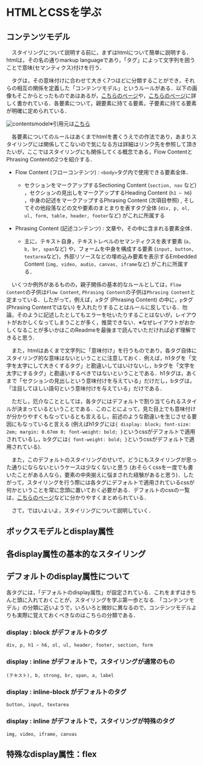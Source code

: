 # HTMLとCSSを学ぶ

## コンテンツモデル

　スタイリングについて説明する前に，まずはhtmlについて簡単に説明する．htmlは，その名の通りmarkup languageであり，「タグ」によって文字列を囲うことで意味(セマンティクス)付けを行う．

　タグは，その意味付けに合わせて大きく7つほどに分類することができ，それらの相互の関係を定義した「コンテンツモデル」というルールがある．以下の画像もそこからとったものであはあるが，[こちらのページ](https://webgoto.net/html5/)や，[こちらのページ](https://developer.mozilla.org/ja/docs/Web/Guide/HTML/Content_categories)に詳しく書かれている．各要素について，親要素に持てる要素，子要素に持てる要素が明確に定められている．

![contentsmodel](https://user-images.githubusercontent.com/52741042/130260672-11fe41ee-6911-4c3f-bac0-d063d9bde25e.PNG)※引用元は[こちら](https://webgoto.net/html5/)

　各要素についてのルールはあくまでhtmlを書くうえでの作法であり，あまりスタイリングには関係してこないので気になる方は詳細はリンク先を参照して頂きたいが，ここではスタイリングにも関係してくる概念である，Flow ContentとPhrasing Contentの2つを紹介する．

- Flow Content (フローコンテンツ) : ```<body>```タグ内で使用できる要素全体．
  - セクションをマークアップするSectioning Content (```section, nav``` など) ，セクションの見出しをマークアップするHeading Content (```h1 ~ h6```) ，中身の記述をマークアップするPhrasing Content (次項目参照) , そしてその他段落などの文や要素のまとまりを表すタグ全体 (```div, p, ol, ul, form, table, header, footer```など) がこれに所属する

- Phrasing Content (記述コンテンツ) : 文章や，その中に含まれる要素全体．
  - 主に，テキスト自身，テキストレベルのセマンティクスを表す要素 (```a, b, br, span```など) や，フォームを中身を構成する要素 (```input, button, textarea```など)，外部リソースなどの埋め込み要素を表示するEmbedded Content (```img, video, audio, canvas, iframe```など) がこれに所属する．

　いくつか例外があるものの，親子関係の基本的なルールとしては，```Flow Content```の子供は```Flow Content```, ```Phrasing Content```の子供は```Phrasing Content```と定まっている．したがって，例えば，```a```タグ (Phrasing Content) の中に，```p```タグ (Phrasing Contentではない) を入れたりすることはルールに反している．勿論，そのように記述したとしてもエラーを吐いたりすることはないが，レイアウトがおかしくなってしまうことが多く，推奨できない．※なぜレイアウトがおかしくなることが多いかはこのReadmeを最後まで読んでいただければ必ず理解できると思う．

　また，htmlはあくまで文字列に「意味付け」を行うものであり，各タグ自体にスタイリング的な意味はないということに注意しておく．例えば，h1タグを「文字を太字にして大きくするタグ」と勘違いしてはいけないし，bタグを「文字を太字にするタグ」と勘違いするべきではないということである．h1タグは，あくまで「セクションの見出しという意味付けを与えている」だけだし，bタグは，「注目してほしい語句という意味付けを与えている」だけである．

　ただし，厄介なこととしては，各タグにはデフォルトで割り当てられるスタイルが決まっているということである．このことによって，見た目上でも意味付けが分かりやすくもなっているとも言えるし，前述のような勘違いを生じさせる要因にもなっていると言える (例えばh1タグには```{ display: block; font-size: 2em; margin: 0.67em 0; font-weight: bold; }```というcssがデフォルトで適用されているし，bタグには```{ font-weight: bold; }```というcssがデフォルトで適用されている). 

　また，このデフォルトのスタイリングのせいで，どうにもスタイリングが思った通りにならないというケースは少なくないと思う (おそらくcssを一度でも書いたことがある人なら，要素の中央揃えに悩まされた経験があると思う)．したがって，スタイリングを行う際には各タグにデフォルトで適用されているcssが何かということを常に念頭に置いておく必要がある．デフォルトのcssの一覧は，[こちらのページ](https://www.w3schools.com/cssref/css_default_values.asp)などに分かりやすくまとめられている．
 
　さて，ではいよいよ，スタイリングについて説明していく．

## ボックスモデルとdisplay属性

## 各display属性の基本的なスタイリング


## デフォルトのdisplay属性について

各タグには，「デフォルトのdisplay属性」が設定されている．これをまずはきちんと頭に入れておくことが，スタイリングを学ぶ第一歩となる.
「コンテンツモデル」の分類に近いようで，いろいろと微妙に異なるので，コンテンツモデルよりも実際に覚えておくべきなのはこちらの分類である．

### display : block がデフォルトのタグ
```div, p, h1 ~ h6, ol, ul, header, footer, section, form```

### display : inline がデフォルトで，スタイリングが通常のもの
```(テキスト), b, strong, br, span, a, label```

### display : inline-block がデフォルトのタグ
```button, input, textarea ```

### display : inline がデフォルトで，スタイリングが特殊のタグ
```img, video, iframe, canvas```

## 特殊なdisplay属性：flex













